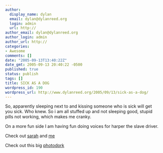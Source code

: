 ```yaml
---
author:
  display_name: dylan
  email: dylan@dylanreed.org
  login: admin
  url: http://
author_email: dylan@dylanreed.org
author_login: admin
author_url: http://
categories:
- Awesome
comments: []
date: "2005-09-13T13:40:22Z"
date_gmt: 2005-09-13 20:40:22 -0500
published: true
status: publish
tags: []
title: SICK AS A DOG
wordpress_id: 190
wordpress_url: http://www.dylanreed.org/2005/09/13/sick-as-a-dog/
---
```


So, apparently sleeping next to and kissing someone who is sick will get you sick. Who knew. So i am all stuffed up and not sleeping good, stupid pills not working, which makes me cranky.

On a more fun side I am having fun doing voices for harper the slave driver.

Check out [sarah][1] and [me][2]

   [1]: http://dylanreed.org/media/album09/IMG_1368
   [2]: http://dylanreed.org/media/album09/IMG_1369

Check out this big [photodork][3]

   [3]: http://www.photodork.org

